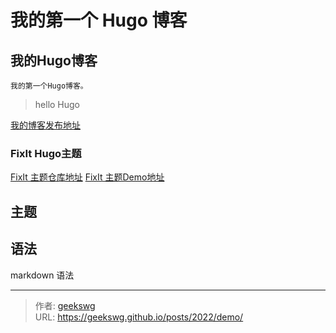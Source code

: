 # 我的第一个 Hugo 博客

## 我的Hugo博客

    我的第一个Hugo博客。

> hello Hugo

[我的博客发布地址](https://geekswg.github.io/)

### FixIt Hugo主题

[FixIt 主题仓库地址](https://github.com/hugo-fixit/FixIt)
[FixIt 主题Demo地址](https://fixit.lruihao.cn/zh-cn/)

## 主题

## 语法

markdown 语法
<!--more-->

---

> 作者: [geekswg](https://geekswg.github.io)  
> URL: https://geekswg.github.io/posts/2022/demo/  

